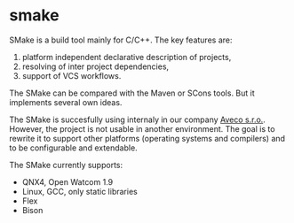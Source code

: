 smake
=====

SMake is a build tool mainly for C/C++. The key features are:

1. platform independent declarative description of projects,
2. resolving of inter project dependencies,
3. support of VCS workflows.

The SMake can be compared with the Maven or SCons tools. But it
implements several own ideas.

The SMake is succesfully using internaly in our company
[Aveco s.r.o.](http://www.aveco.com/). However, the project
is not usable in another environment. The goal is to rewrite
it to support other platforms (operating systems and compilers)
and to be configurable and extendable.

The SMake currently supports:

* QNX4, Open Watcom 1.9
* Linux, GCC, only static libraries
* Flex
* Bison

